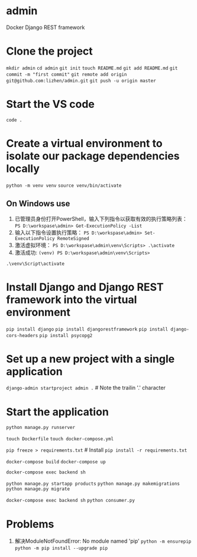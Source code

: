 # admin
Docker Django REST framework

# Clone the project
`mkdir admin` 
`cd admin`
`git init`
`touch README.md`
`git add README.md`
`git commit -m "first commit"`
`git remote add origin git@github.com:lizhen/admin.git`
`git push -u origin master`


# Start the VS code
`code .`

# Create a virtual environment to isolate our package dependencies locally
`python -m venv venv`
`source venv/bin/activate` 
## On Windows use 
1. 已管理员身份打开PowerShell，输入下列指令以获取有效的执行策略列表：
`PS D:\workspase\admin> Get-ExecutionPolicy -List`
2. 输入以下指令设置执行策略：
`PS D:\workspase\admin> Set-ExecutionPolicy RemoteSigned`
3. 激活虚拟环境：
`PS D:\workspase\admin\venv\Scripts> .\activate`
4. 激活成功:
`(venv) PS D:\workspase\admin\venv\Scripts>`

`.\venv\Script\activate`
# Install Django and Django REST framework into the virtual environment
`pip install django`
`pip install djangorestframework`
`pip install django-cors-headers`
`pip install psycopg2`

# Set up a new project with a single application
`django-admin startproject admin .` # Note the trailin '.' character

# Start the application
`python manage.py runserver`

`touch Dockerfile`
`touch docker-compose.yml`

`pip freeze > requirements.txt` # Install `pip install -r requirements.txt`

`docker-compose build`
`docker-compose up`

`docker-compose exec backend sh`

`python manage.py startapp products`
`python manage.py makemigrations`
`python manage.py migrate`


`docker-compose exec backend sh`
`python consumer.py`

# Problems
1. 解决ModuleNotFoundError: No module named 'pip'
`python -m ensurepip`
`python -m pip install --upgrade pip`


